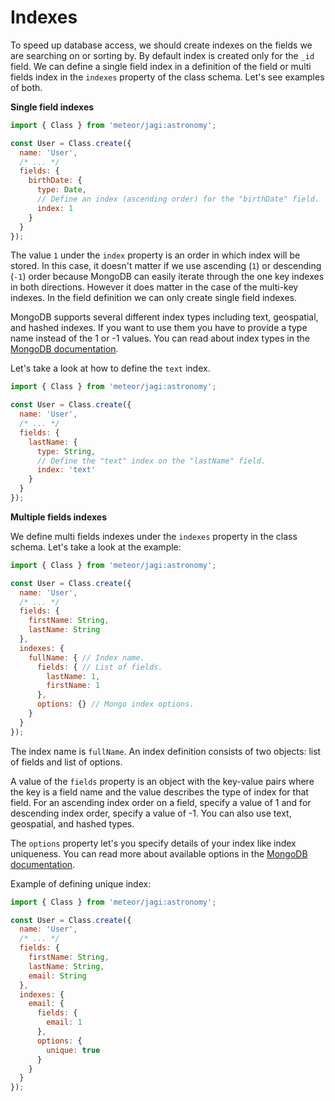 # Indexes

To speed up database access, we should create indexes on the fields we are searching on or sorting by. By default index is created only for the `_id` field. We can define a single field index in a definition of the field or multi fields index in the `indexes` property of the class schema. Let's see examples of both.

**Single field indexes**

```js
import { Class } from 'meteor/jagi:astronomy';

const User = Class.create({
  name: 'User',
  /* ... */
  fields: {
    birthDate: {
      type: Date,
      // Define an index (ascending order) for the "birthDate" field.
      index: 1
    }
  }
});
```

The value `1` under the `index` property is an order in which index will be stored. In this case, it doesn't matter if we use ascending (`1`) or descending (`-1`) order because MongoDB can easily iterate through the one key indexes in both directions. However it does matter in the case of the multi-key indexes. In the field definition we can only create single field indexes.

MongoDB supports several different index types including text, geospatial, and hashed indexes. If you want to use them you have to provide a type name instead of the 1 or -1 values. You can read about index types in the [MongoDB documentation](http://docs.mongodb.org/manual/reference/method/db.collection.createIndex/#db.collection.createIndex).

Let's take a look at how to define the `text` index.

```js
import { Class } from 'meteor/jagi:astronomy';

const User = Class.create({
  name: 'User',
  /* ... */
  fields: {
    lastName: {
      type: String,
      // Define the "text" index on the "lastName" field.
      index: 'text'
    }
  }
});
```

**Multiple fields indexes**

We define multi fields indexes under the `indexes` property in the class schema. Let's take a look at the example:

```js
import { Class } from 'meteor/jagi:astronomy';

const User = Class.create({
  name: 'User',
  /* ... */
  fields: {
    firstName: String,
    lastName: String
  },
  indexes: {
    fullName: { // Index name.
      fields: { // List of fields.
        lastName: 1,
        firstName: 1
      },
      options: {} // Mongo index options.
    }
  }
});
```

The index name is `fullName`. An index definition consists of two objects: list of fields and list of options.

A value of the `fields` property is an object with the key-value pairs where the key is a field name and the value describes the type of index for that field. For an ascending index order on a field, specify a value of 1 and for descending index order, specify a value of -1. You can also use text, geospatial, and hashed types.

The `options` property let's you specify details of your index like index uniqueness. You can read more about available options in the [MongoDB documentation](http://docs.mongodb.org/manual/reference/method/db.collection.createIndex/#ensureindex-options).

Example of defining unique index:

```js
import { Class } from 'meteor/jagi:astronomy';

const User = Class.create({
  name: 'User',
  /* ... */
  fields: {
    firstName: String,
    lastName: String,
    email: String
  },
  indexes: {
    email: {
      fields: {
        email: 1
      },
      options: {
        unique: true
      }
    }
  }
});
```